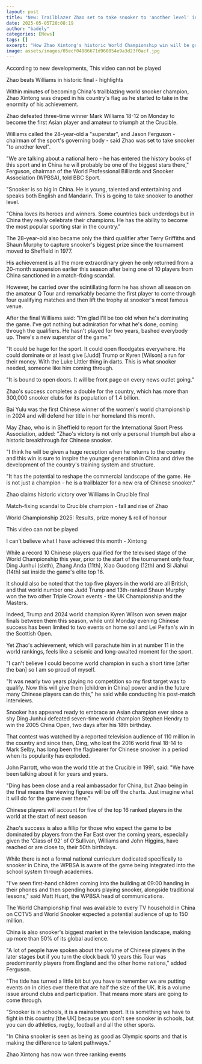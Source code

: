 ```yaml
---
layout: post
title: "New: Trailblazer Zhao set to take snooker to 'another level' in China"
date: 2025-05-05T20:08:19
author: "badely"
categories: [News]
tags: []
excerpt: "How Zhao Xintong's historic World Championship win will be greeted in China - and what it could mean for snooker."
image: assets/images/05ecf04986671d960854e9a3d23f0acf.jpg
---
```


According to new developments, This video can not be played

Zhao beats Williams in historic final - highlights

Within minutes of becoming China's trailblazing world snooker champion, Zhao Xintong was draped in his country's flag as he started to take in the enormity of his achievement.

Zhao defeated three-time winner Mark Williams 18-12 on Monday to become the first Asian player and amateur to triumph at the Crucible.

Williams called the 28-year-old a "superstar", and Jason Ferguson - chairman of the sport's governing body - said Zhao was set to take snooker "to another level".

"We are talking about a national hero - he has entered the history books of this sport and in China he will probably be one of the biggest stars there," Ferguson, chairman of the World Professional Billiards and Snooker Association (WPBSA), told BBC Sport.

"Snooker is so big in China. He is young, talented and entertaining and speaks both English and Mandarin. This is going to take snooker to another level.

"China loves its heroes and winners. Some countries back underdogs but in China they really celebrate their champions. He has the ability to become the most popular sporting star in the country."

The 28-year-old also became only the third qualifier after Terry Griffiths and Shaun Murphy to capture snooker's biggest prize since the tournament moved to Sheffield in 1977.

His achievement is all the more extraordinary given he only returned from a 20-month suspension earlier this season after being one of 10 players from China sanctioned in a match-fixing scandal.

However, he carried over the scintillating form he has shown all season on the amateur Q Tour and remarkably became the first player to come through four qualifying matches and then lift the trophy at snooker's most famous venue.

After the final Williams said: "I'm glad I'll be too old when he's dominating the game. I've got nothing but admiration for what he's done, coming through the qualifiers. He hasn't played for two years, bashed everybody up. There's a new superstar of the game."

"It could be huge for the sport. It could open floodgates everywhere. He could dominate or at least give [Judd] Trump or Kyren [Wilson] a run for their money. With the Luke Littler thing in darts. This is what snooker needed, someone like him coming through.

"It is bound to open doors. It will be front page on every news outlet going."

Zhao's success completes a double for the country, which has more than 300,000 snooker clubs for its population of 1.4 billion.

Bai Yulu was the first Chinese winner of the women's world championship in 2024 and will defend her title in her homeland this month.

May Zhao, who is in Sheffield to report for the International Sport Press Association, added:  "Zhao's victory is not only a personal triumph but also a historic breakthrough for Chinese snooker.

"I think he will be given a huge reception when he returns to the country and this win is sure to inspire the younger generation in China and drive the development of the country's training system and structure.

"It has the potential to reshape the commercial landscape of the game. He is not just a champion - he is a trailblazer for a new era of Chinese snooker."

Zhao claims historic victory over Williams in Crucible final

Match-fixing scandal to Crucible champion - fall and rise of Zhao

World Championship 2025: Results, prize money & roll of honour

This video can not be played

I can't believe what I have achieved this month - Xintong

While a record 10 Chinese players qualified for the televised stage of the World Championship this year, prior to the start of the tournament only four, Ding Junhui (sixth), Zhang Anda (11th), Xiao Guodong (12th) and Si Jiahui (14th) sat inside the game's elite top 16.

It should also be noted that the top five players in the world are all British, and that world number one Judd Trump and 13th-ranked Shaun Murphy won the two other Triple Crown events - the UK Championship and the Masters.

Indeed, Trump and 2024 world champion Kyren Wilson won seven major finals between them this season, while until Monday evening Chinese success has been limited to two events on home soil and Lei Peifan's win in the Scottish Open.

Yet Zhao's achievement, which will parachute him in at number 11 in the world rankings, feels like a seismic and long-awaited moment for the sport. 

"I can't believe I could become world champion in such a short time [after the ban] so I am so proud of myself. 

"It was nearly two years playing no competition so my first target was to qualify. Now this will give them [children in China] power and in the future many Chinese players can do this," he said while conducting his post-match interviews.

Snooker has appeared ready to embrace an Asian champion ever since a shy Ding Junhui defeated seven-time world champion Stephen Hendry to win the 2005 China Open, two days after his 18th birthday.

That contest was watched by a reported television audience of 110 million in the country and since then, Ding, who lost the 2016 world final 18-14 to Mark Selby, has long been the flagbearer for Chinese snooker in a period when its popularity has exploded. 

John Parrott, who won the world title at the Crucible in 1991, said: "We have been talking about it for years and years.

"Ding has been close and a real ambassador for China, but Zhao being in the final means the viewing figures will be off the charts. Just imagine what it will do for the game over there."

Chinese players will account for five of the top 16 ranked players in the world at the start of next season

Zhao's success is also a fillip for those who expect the game to be dominated by players from the Far East over the coming years, especially given the 'Class of 92' of O'Sullivan, Williams and John Higgins, have reached or are close to, their 50th birthdays.

While there is not a formal national curriculum dedicated specifically to snooker in China, the WPBSA is aware of the game being integrated into the school system through academies.

"I've seen first-hand children coming into the building at 09:00 handing in their phones and then spending hours playing snooker, alongside traditional lessons," said Matt Huart, the WPBSA head of communications.

The World Championship final was available to every TV household in China on CCTV5 and World Snooker expected a potential audience of up to 150 million.

China is also snooker's biggest market in the television landscape, making up more than 50% of its global audience.

"A lot of people have spoken about the volume of Chinese players in the later stages but if you turn the clock back 10 years this Tour was predominantly players from England and the other home nations," added Ferguson. 

"The tide has turned a little bit but you have to remember we are putting events on in cities over there that are half the size of the UK. It is a volume issue around clubs and participation. That means more stars are going to come through. 

"Snooker is in schools, it is a mainstream sport. It is something we have to fight in this country [the UK] because you don't see snooker in schools, but you can do athletics, rugby, football and all the other sports.

"In China snooker is seen as being as good as Olympic sports and that is making the difference to talent pathways."

Zhao Xintong has now won three ranking events

